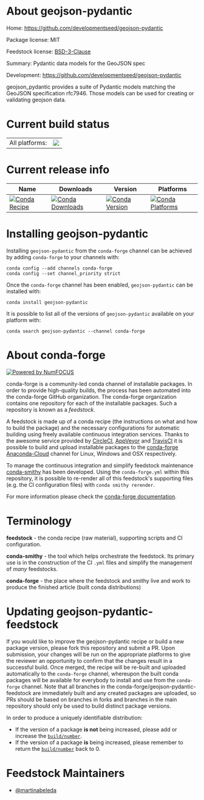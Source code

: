 About geojson-pydantic
======================

Home: https://github.com/developmentseed/geojson-pydantic

Package license: MIT

Feedstock license: [BSD-3-Clause](https://github.com/conda-forge/geojson-pydantic-feedstock/blob/master/LICENSE.txt)

Summary: Pydantic data models for the GeoJSON spec

Development: https://github.com/developmentseed/geojson-pydantic

geojson_pydantic provides a suite of Pydantic models matching the
GeoJSON specification rfc7946. Those models can be used for creating
or validating geojson data.


Current build status
====================


<table><tr><td>All platforms:</td>
    <td>
      <a href="https://dev.azure.com/conda-forge/feedstock-builds/_build/latest?definitionId=12918&branchName=master">
        <img src="https://dev.azure.com/conda-forge/feedstock-builds/_apis/build/status/geojson-pydantic-feedstock?branchName=master">
      </a>
    </td>
  </tr>
</table>

Current release info
====================

| Name | Downloads | Version | Platforms |
| --- | --- | --- | --- |
| [![Conda Recipe](https://img.shields.io/badge/recipe-geojson--pydantic-green.svg)](https://anaconda.org/conda-forge/geojson-pydantic) | [![Conda Downloads](https://img.shields.io/conda/dn/conda-forge/geojson-pydantic.svg)](https://anaconda.org/conda-forge/geojson-pydantic) | [![Conda Version](https://img.shields.io/conda/vn/conda-forge/geojson-pydantic.svg)](https://anaconda.org/conda-forge/geojson-pydantic) | [![Conda Platforms](https://img.shields.io/conda/pn/conda-forge/geojson-pydantic.svg)](https://anaconda.org/conda-forge/geojson-pydantic) |

Installing geojson-pydantic
===========================

Installing `geojson-pydantic` from the `conda-forge` channel can be achieved by adding `conda-forge` to your channels with:

```
conda config --add channels conda-forge
conda config --set channel_priority strict
```

Once the `conda-forge` channel has been enabled, `geojson-pydantic` can be installed with:

```
conda install geojson-pydantic
```

It is possible to list all of the versions of `geojson-pydantic` available on your platform with:

```
conda search geojson-pydantic --channel conda-forge
```


About conda-forge
=================

[![Powered by
NumFOCUS](https://img.shields.io/badge/powered%20by-NumFOCUS-orange.svg?style=flat&colorA=E1523D&colorB=007D8A)](https://numfocus.org)

conda-forge is a community-led conda channel of installable packages.
In order to provide high-quality builds, the process has been automated into the
conda-forge GitHub organization. The conda-forge organization contains one repository
for each of the installable packages. Such a repository is known as a *feedstock*.

A feedstock is made up of a conda recipe (the instructions on what and how to build
the package) and the necessary configurations for automatic building using freely
available continuous integration services. Thanks to the awesome service provided by
[CircleCI](https://circleci.com/), [AppVeyor](https://www.appveyor.com/)
and [TravisCI](https://travis-ci.com/) it is possible to build and upload installable
packages to the [conda-forge](https://anaconda.org/conda-forge)
[Anaconda-Cloud](https://anaconda.org/) channel for Linux, Windows and OSX respectively.

To manage the continuous integration and simplify feedstock maintenance
[conda-smithy](https://github.com/conda-forge/conda-smithy) has been developed.
Using the ``conda-forge.yml`` within this repository, it is possible to re-render all of
this feedstock's supporting files (e.g. the CI configuration files) with ``conda smithy rerender``.

For more information please check the [conda-forge documentation](https://conda-forge.org/docs/).

Terminology
===========

**feedstock** - the conda recipe (raw material), supporting scripts and CI configuration.

**conda-smithy** - the tool which helps orchestrate the feedstock.
                   Its primary use is in the construction of the CI ``.yml`` files
                   and simplify the management of *many* feedstocks.

**conda-forge** - the place where the feedstock and smithy live and work to
                  produce the finished article (built conda distributions)


Updating geojson-pydantic-feedstock
===================================

If you would like to improve the geojson-pydantic recipe or build a new
package version, please fork this repository and submit a PR. Upon submission,
your changes will be run on the appropriate platforms to give the reviewer an
opportunity to confirm that the changes result in a successful build. Once
merged, the recipe will be re-built and uploaded automatically to the
`conda-forge` channel, whereupon the built conda packages will be available for
everybody to install and use from the `conda-forge` channel.
Note that all branches in the conda-forge/geojson-pydantic-feedstock are
immediately built and any created packages are uploaded, so PRs should be based
on branches in forks and branches in the main repository should only be used to
build distinct package versions.

In order to produce a uniquely identifiable distribution:
 * If the version of a package **is not** being increased, please add or increase
   the [``build/number``](https://docs.conda.io/projects/conda-build/en/latest/resources/define-metadata.html#build-number-and-string).
 * If the version of a package **is** being increased, please remember to return
   the [``build/number``](https://docs.conda.io/projects/conda-build/en/latest/resources/define-metadata.html#build-number-and-string)
   back to 0.

Feedstock Maintainers
=====================

* [@martinabeleda](https://github.com/martinabeleda/)

